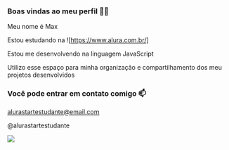 ### Boas vindas ao meu perfil 💙💙
Meu nome é Max

Estou estudando na ![https://www.alura.com.br/]


Estou me desenvolvendo na linguagem JavaScript

Utilizo esse espaço para minha organização 
e compartilhamento dos meu projetos desenvolvidos

### Você pode entrar em contato comigo 📫
alurastartestudante@email.com

@alurastartestudante

![](https://media1.tenor.com/m/HjEZIuQ6QHUAAAAd/correndo-yuri-alberto.gif)

